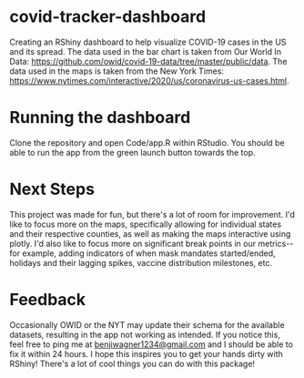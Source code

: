 # covid-tracker-dashboard
Creating an RShiny dashboard to help visualize COVID-19 cases in the US and its spread. The data used in the bar chart is taken from Our World In Data:
https://github.com/owid/covid-19-data/tree/master/public/data. The data used in the maps is taken from the New York Times: 
https://www.nytimes.com/interactive/2020/us/coronavirus-us-cases.html. 

# Running the dashboard
Clone the repository and open Code/app.R within RStudio. You should be able to run the app from the green launch button towards the top. 

# Next Steps
This project was made for fun, but there's a lot of room for improvement. I'd like to focus more on the 
maps, specifically allowing for individual states and their respective counties, as well as making the maps interactive using plotly. I'd also like to focus more on significant 
break points in our metrics--for example, adding indicators of when mask mandates started/ended, holidays and their lagging spikes, vaccine distribution milestones, etc.

# Feedback
Occasionally OWID or the NYT may update their schema for the available datasets, resulting in the app not working as intended. If you notice this, feel free to ping me at 
benjiwagner1234@gmail.com and I should be able to fix it within 24 hours. I hope this inspires you to get your hands dirty with RShiny! There's a lot of cool things you can do 
with this package!
